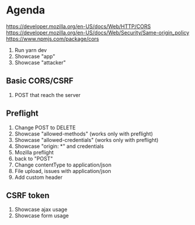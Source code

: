 # Agenda

https://developer.mozilla.org/en-US/docs/Web/HTTP/CORS
https://developer.mozilla.org/en-US/docs/Web/Security/Same-origin_policy
https://www.npmjs.com/package/cors

1. Run yarn dev
2. Showcase "app"
3. Showcase "attacker"

## Basic CORS/CSRF

1. POST that reach the server

## Preflight

1. Change POST to DELETE
2. Showcase "allowed-methods" (works only with preflight)
3. Showcase "allowed-credentials" (works only with preflight)
4. Showcase "origin: *" and credentials
5. Mozilla preflight
6. back to "POST"
7. Change contentType to application/json
8. File upload, issues with application/json
9. Add custom header

## CSRF token

1. Showcase ajax usage
2. Showcase form usage
